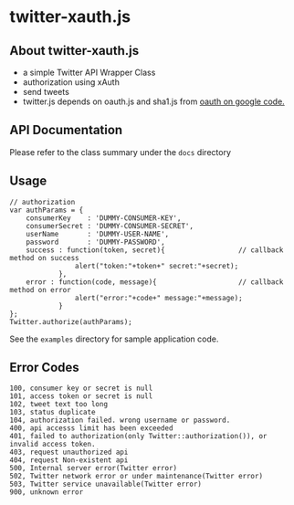 # twitter-xauth.js

## About twitter-xauth.js

 - a simple Twitter API Wrapper Class
  - authorization using xAuth
  - send tweets
 - twitter.js depends on oauth.js and sha1.js from [oauth on google code.](http://code.google.com/p/oauth/source/browse/#svn%2Fcode%2Fjavascript)

## API Documentation

Please refer to the class summary under the `docs` directory

## Usage

    // authorization
    var authParams = {
        consumerKey    : 'DUMMY-CONSUMER-KEY',
        consumerSecret : 'DUMMY-CONSUMER-SECRET',
        userName       : 'DUMMY-USER-NAME',
        password       : 'DUMMY-PASSWORD',
        success : function(token, secret){                  // callback method on success
                    alert("token:"+token+" secret:"+secret);
                },
        error : function(code, message){                    // callback method on error
                    alert("error:"+code+" message:"+message);
                }
    };
    Twitter.authorize(authParams);

See the `examples` directory for sample  application code.

## Error Codes

    100, consumer key or secret is null
    101, access token or secret is null
    102, tweet text too long
    103, status duplicate
    104, authorization failed. wrong username or password.
    400, api accesss limit has been exceeded
    401, failed to authorization(only Twitter::authorization()), or invalid access token.
    403, request unauthorized api
    404, request Non-existent api
    500, Internal server error(Twitter error)
    502, Twitter network error or under maintenance(Twitter error)
    503, Twitter service unavailable(Twitter error)
    900, unknown error

